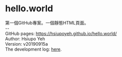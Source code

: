 # hello.world
第一個GitHub專案。一個靜態HTML頁面。
<br>
--<br>
GitHub pages: <a href="https://hsiupoyeh.github.io/hello.world/">https://hsiupoyeh.github.io/hello.world/</a> <br>
Author: Hsiupo Yeh <br>
Version: v20190915a <br>
The development log: <a href="hello.world開發紀錄_v20190915a.pdf">here</a>. <br>
